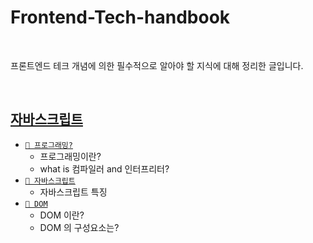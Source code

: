 # Frontend-Tech-handbook

</br>

프론트엔드 테크 개념에 의한  필수적으로 알아야 할 지식에 대해 정리한 글입니다.

</br>

## [자바스크립트](https://github.com/eonhwakim/Frontend-Tech-handbook/blob/main/%EC%9E%90%EB%B0%94%EC%8A%A4%ED%81%AC%EB%A6%BD%ED%8A%B8.md)

- [`🐾 프로그래밍?`](#https://github.com/eonhwakim/Frontend-Tech-handbook/blob/main/%EC%9E%90%EB%B0%94%EC%8A%A4%ED%81%AC%EB%A6%BD%ED%8A%B8.md#%ED%94%84%EB%A1%9C%EA%B7%B8%EB%9E%98%EB%B0%8D)
  - 프로그래밍이란?
  - what is 컴파일러 and 인터프리터?
- [`🐾 자바스크립트`](#https://github.com/eonhwakim/Frontend-Tech-handbook/blob/main/%EC%9E%90%EB%B0%94%EC%8A%A4%ED%81%AC%EB%A6%BD%ED%8A%B8.md#%EC%9E%90%EB%B0%94%EC%8A%A4%ED%81%AC%EB%A6%BD%ED%8A%B8)
  - 자바스크립트 특징
- [`🐾 DOM`](#https://github.com/eonhwakim/Frontend-Tech-handbook/blob/main/%EC%9E%90%EB%B0%94%EC%8A%A4%ED%81%AC%EB%A6%BD%ED%8A%B8.md#DOM)
  - DOM 이란?
  - DOM 의 구성요소는?
